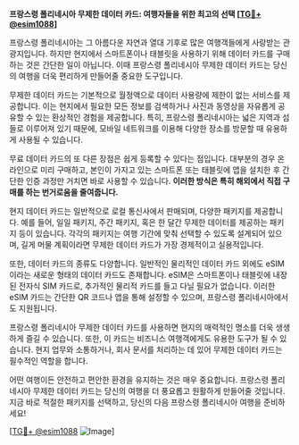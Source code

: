 **프랑스령 폴리네시아 무제한 데이터 카드: 여행자들을 위한 최고의 선택 [[TG💪+ @esim1088](https://t.me/s/esim1088)]**

프랑스령 폴리네시아는 그 아름다운 자연과 열대 기후로 많은 여행객들에게 사랑받는 관광지입니다. 하지만 현지에서 스마트폰이나 태블릿을 사용하기 위해 데이터 카드를 구매하는 것은 간단한 일이 아닙니다. 이때 프랑스령 폴리네시아 무제한 데이터 카드는 당신의 여행을 더욱 편리하게 만들어줄 중요한 도구입니다.

무제한 데이터 카드는 기본적으로 월정액으로 데이터 사용량에 제한이 없는 서비스를 제공합니다. 이는 현지에서 필요한 모든 정보를 검색하거나 사진과 동영상을 자유롭게 공유할 수 있는 환상적인 경험을 제공합니다. 특히, 프랑스령 폴리네시아는 넓은 지역과 섬들로 이루어져 있기 때문에, 모바일 네트워크를 이용해 다양한 장소를 방문할 때 유용하게 사용될 수 있습니다.

무료 데이터 카드의 또 다른 장점은 쉽게 등록할 수 있다는 점입니다. 대부분의 경우 온라인으로 미리 구매하고, 본인이 가지고 있는 스마트폰 또는 태블릿에 앱을 설치한 후 간단한 인증 과정만 거치면 바로 사용할 수 있습니다. **이러한 방식은 특히 해외에서 직접 구매를 하는 번거로움을 줄여줍니다.** 

현지 데이터 카드는 일반적으로 로컬 통신사에서 판매되며, 다양한 패키지를 제공합니다. 예를 들어, 일일 패키지, 주간 패키지, 혹은 한 달간 무제한 데이터를 제공하는 패키지 등이 있습니다. 각각의 패키지는 여행 기간에 맞춰 선택할 수 있도록 설계되어 있으며, 길게 머물 계획이라면 무제한 데이터 카드가 가장 경제적이고 실용적입니다.

또한, 데이터 카드의 종류도 다양합니다. 일반적인 물리적인 데이터 카드 외에도 eSIM이라는 새로운 형태의 데이터 카드도 존재합니다. eSIM은 스마트폰이나 태블릿에 내장된 전자식 SIM 카드로, 추가적인 물리적 카드를 들고 다닐 필요가 없습니다. 이러한 eSIM 카드는 간단한 QR 코드나 앱을 통해 설정할 수 있으며, 프랑스령 폴리네시아에서도 지원됩니다.

프랑스령 폴리네시아 무제한 데이터 카드를 사용하면 현지의 매력적인 명소를 더욱 생생하게 즐길 수 있습니다. 또한, 이 카드는 비즈니스 여행객에게도 유용한 도구가 될 수 있습니다. 현지 업무와 소통하거나, 회사 문서를 처리하는 데 있어 무제한 데이터 카드는 필수적인 역할을 합니다.

어떤 여행이든 안전하고 편안한 환경을 유지하는 것은 매우 중요합니다. 프랑스령 폴리네시아 무제한 데이터 카드는 당신의 여행을 더 풍요롭고 원활하게 만들어줄 것입니다. 지금 바로 적절한 패키지를 선택하고, 당신의 다음 프랑스령 폴리네시아 여행을 준비하세요!

[[TG💪+ @esim1088](https://t.me/s/esim1088) ![Image](https://i.postimg.cc/Y0z9fWf4/image.png)]
